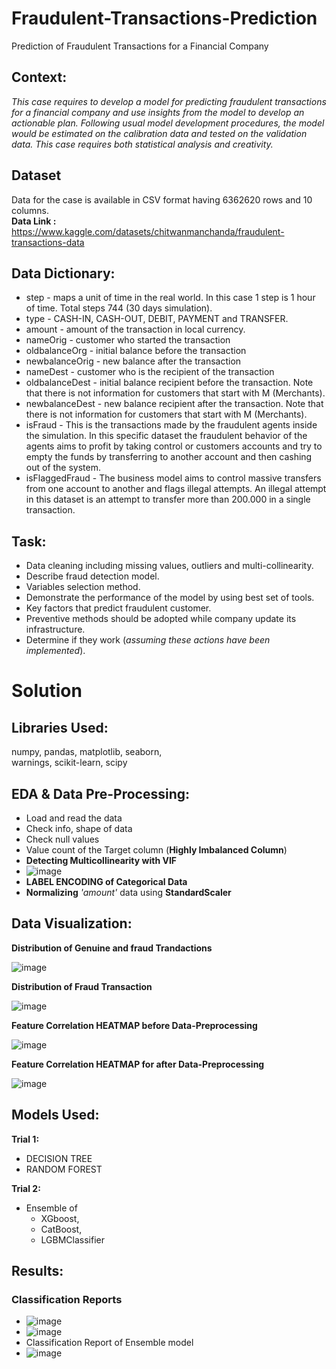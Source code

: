 # Fraudulent-Transactions-Prediction
Prediction of Fraudulent Transactions for a  Financial Company


## Context:

_This case requires to develop a model for predicting fraudulent transactions for a financial company and use insights from the model to develop an actionable plan. Following usual model development procedures, the model would be estimated on the calibration data and tested on the validation data. This case requires both statistical analysis and creativity._

## Dataset

Data for the case is available in CSV format having 6362620 rows and 10 columns.  
**Data Link :** https://www.kaggle.com/datasets/chitwanmanchanda/fraudulent-transactions-data

## Data Dictionary:

- step - maps a unit of time in the real world. In this case 1 step is 1 hour of time. Total steps 744 (30 days simulation).
- type - CASH-IN, CASH-OUT, DEBIT, PAYMENT and TRANSFER.
- amount - amount of the transaction in local currency.
- nameOrig - customer who started the transaction
- oldbalanceOrg - initial balance before the transaction
- newbalanceOrig - new balance after the transaction
- nameDest - customer who is the recipient of the transaction
- oldbalanceDest - initial balance recipient before the transaction. Note that there is not information for customers that start with M (Merchants).
- newbalanceDest - new balance recipient after the transaction. Note that there is not information for customers that start with M (Merchants).
- isFraud - This is the transactions made by the fraudulent agents inside the simulation. In this specific dataset the fraudulent behavior of the agents aims to profit by taking control or customers accounts and try to empty the funds by transferring to another account and then cashing out of the system.
- isFlaggedFraud - The business model aims to control massive transfers from one account to another and flags illegal attempts. An illegal attempt in this dataset is an attempt to transfer more than 200.000 in a single transaction.

## Task:

- Data cleaning including missing values, outliers and multi-collinearity.  
- Describe fraud detection model.  
- Variables selection method.  
- Demonstrate the performance of the model by using best set of tools.  
- Key factors that predict fraudulent customer.  
- Preventive methods should be adopted while company update its infrastructure.  
- Determine if they work (_assuming these actions have been implemented_).  


# Solution


## Libraries Used:

numpy, pandas, matplotlib, seaborn,  
warnings, scikit-learn, scipy

## EDA & Data Pre-Processing:

- Load and read the data
- Check info, shape of data
- Check null values
- Value count of the Target column (**Highly Imbalanced Column**)
- **Detecting Multicollinearity with VIF**
- ![image](https://user-images.githubusercontent.com/38161827/183543698-b07314ba-96d5-4a6e-9d2f-cce89e9716f0.png)
- **LABEL ENCODING of Categorical Data**
- **Normalizing** _'amount'_ data using **StandardScaler**


## Data Visualization:

**Distribution of Genuine and fraud Trandactions**

![image](https://user-images.githubusercontent.com/38161827/183542311-4bac9a00-b234-41be-8ef9-3c7297d3ac40.png)

**Distribution of Fraud Transaction**

![image](https://user-images.githubusercontent.com/38161827/183542535-3d139a02-1b08-499d-9813-3a132be02ab7.png)

**Feature Correlation HEATMAP before Data-Preprocessing**

![image](https://user-images.githubusercontent.com/38161827/183542632-c7106ad4-ee7f-4d81-960b-1ed713b43ef3.png)

**Feature Correlation HEATMAP for after Data-Preprocessing**

![image](https://user-images.githubusercontent.com/38161827/183543238-c7522f3a-70f8-410e-a9ed-b5db8218229f.png)


## Models Used:

**Trial 1:** 
- DECISION TREE
- RANDOM FOREST

**Trial 2:** 
- Ensemble of 
  - XGboost, 
  - CatBoost, 
  - LGBMClassifier

## Results:

### Classification Reports
- ![image](https://user-images.githubusercontent.com/38161827/183544266-2af706c8-377a-4df9-ab93-e0c6c83b92cc.png)
- ![image](https://user-images.githubusercontent.com/38161827/183544289-cca73b9f-162d-4e84-96f6-e1eb5ff0a5df.png)
- Classification Report of Ensemble model
- ![image](https://user-images.githubusercontent.com/38161827/183544349-c3fee527-9324-47fc-aedb-095cf71fa89c.png)



